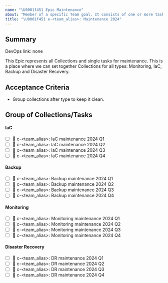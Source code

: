 ```yaml
---
name: "\U0001f451 Epic Maintenance"
about: "Member of a specific Team goal. It consists of one or more task-collections"
title: "\U0001f451 e-<team_alias>: Maintenance 2024"
---
```


## Summary

DevOps link: none <!-- Example: AB#<item_number> -->

This Epic represents all Collections and single tasks for maintenance. This is a place where we can set together Collections for all types: Monitoring, IaC, Backup and Disaster Recovery.

## Acceptance Criteria

- Group collections after type to keep it clean.

## Group of Collections/Tasks

#### IaC
- [ ] :card_index: c-<team_alias>: IaC maintenance 2024 Q1
- [ ] :card_index: c-<team_alias>: IaC maintenance 2024 Q2
- [ ] :card_index: c-<team_alias>: IaC maintenance 2024 Q3
- [ ] :card_index: c-<team_alias>: IaC maintenance 2024 Q4

#### Backup
- [ ] :card_index: c-<team_alias>: Backup maintenance 2024 Q1
- [ ] :card_index: c-<team_alias>: Backup maintenance 2024 Q2
- [ ] :card_index: c-<team_alias>: Backup maintenance 2024 Q3
- [ ] :card_index: c-<team_alias>: Backup maintenance 2024 Q4

#### Monitoring
- [ ] :card_index: c-<team_alias>: Monitoring maintenance 2024 Q1
- [ ] :card_index: c-<team_alias>: Monitoring maintenance 2024 Q2
- [ ] :card_index: c-<team_alias>: Monitoring maintenance 2024 Q3
- [ ] :card_index: c-<team_alias>: Monitoring maintenance 2024 Q4

#### Disaster Recovery
- [ ] :card_index: c-<team_alias>: DR maintenance 2024 Q1
- [ ] :card_index: c-<team_alias>: DR maintenance 2024 Q2
- [ ] :card_index: c-<team_alias>: DR maintenance 2024 Q3
- [ ] :card_index: c-<team_alias>: DR maintenance 2024 Q4
